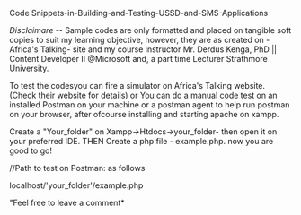 Code Snippets-in-Building-and-Testing-USSD-and-SMS-Applications

*Disclaimare* --
Sample codes are only formatted and placed on tangible soft copies to suit my learning objective, however, they are as created on -Africa's Talking- site and my course instructor Mr. Derdus Kenga, PhD || Content Developer II @Microsoft and, a part time Lecturer Strathmore University.

To test the codesyou can fire a simulator on Africa's Talking website. (Check their website for details)
or
You can do a manual code test on an installed Postman on your machine or a postman agent to help run postman on your browser, after ofcourse installing and starting apache on xampp.

Create a "Your_folder" on Xampp->Htdocs->your_folder- then open it on your preferred IDE. THEN Create a php file - example.php. now you are good to go!

//Path to test on Postman:
as follows

localhost/'your_folder'/example.php


"Feel free to leave a comment*
